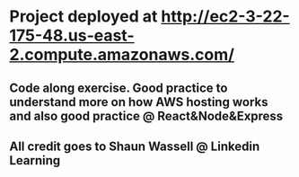 # Project deployed at http://ec2-3-22-175-48.us-east-2.compute.amazonaws.com/

## Code along exercise. Good practice to understand more on how AWS hosting works and also good practice @ React&Node&Express
## All credit goes to Shaun Wassell @ Linkedin Learning



